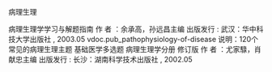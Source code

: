 
病理生理

病理生理学学习与解题指南 作 者 ：余承高，孙远昌主编 出版发行 : 武汉：华中科技大学出版社 , 2003.05
vdoc.pub_pathophysiology-of-disease 说明：120个常见的病理生理主题
基础医学多选题 病理生理学分册 修订版 作 者 ：尤家騄，肖献忠主编 出版发行 : 长沙：湖南科学技术出版社 , 2002.05
